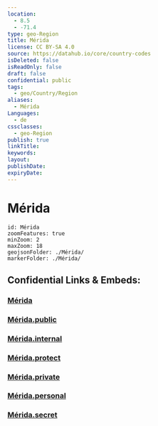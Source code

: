 ```yaml
---
location:
  - 8.5
  - -71.4
type: geo-Region
title: Mérida
license: CC BY-SA 4.0
source: https://datahub.io/core/country-codes
isDeleted: false
isReadOnly: false
draft: false
confidential: public
tags:
  - geo/Country/Region
aliases:
  - Mérida
Languages:
  - de
cssclasses:
  - geo-Region
publish: true
linkTitle:
keywords:
layout:
publishDate:
expiryDate:
---
```


# Mérida

```leaflet
id: Mérida
zoomFeatures: true 
minZoom: 2 
maxZoom: 18
geojsonFolder: ./Mérida/
markerFolder: ./Mérida/
```


## Confidential Links & Embeds: 

### [Mérida](/_Standards/Earth/Continent/America~South/Venezuela/States~Venezuela/Mérida.md) 

### [Mérida.public](/_public/Earth/Continent/America~South/Venezuela/States~Venezuela/Mérida.public.md) 

### [Mérida.internal](/_internal/Earth/Continent/America~South/Venezuela/States~Venezuela/Mérida.internal.md) 

### [Mérida.protect](/_protect/Earth/Continent/America~South/Venezuela/States~Venezuela/Mérida.protect.md) 

### [Mérida.private](/_private/Earth/Continent/America~South/Venezuela/States~Venezuela/Mérida.private.md) 

### [Mérida.personal](/_personal/Earth/Continent/America~South/Venezuela/States~Venezuela/Mérida.personal.md) 

### [Mérida.secret](/_secret/Earth/Continent/America~South/Venezuela/States~Venezuela/Mérida.secret.md)

